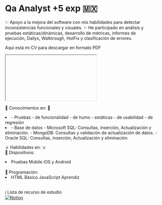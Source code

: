<html lang="es">
  <head>
    <meta charset="utf-8" />
    <meta http-equiv="x-ua-compatible" content="ie=edge" />
    <meta name="viewport" content="width=device-width, initial-scale=1" />
    <title>Espacio para documentar mis conocimientos y habilidades  </title>
  </head>
  <body>  
    <h1>Qa Analyst +5 exp 🇲🇽</h1>
    <p><label>
    ✨ Apoyo a la mejora del software con mis habilidades para detectar inconsistencias funcionales y visuales.
    ✨ He participado en análisis y pruebas estáticas/dinámicas, desarrollo de métricas, informes de ejecución, Dailys, Walktrough, HotFix y clasificación de errores. </label></p>
    <p><label>Aqui está mi CV para descargar en formato PDF</label></p>
    <iframe src="C:\Users\Lizz\Documents\GitHub\LizzVillasenorV.github.io\pdfjs-4.0.379-dist\web\viewer.html?file=C:\Users\Lizz\Documents\GitHub\LizzVillasenorV.github.io\resourcesQA MX - LIZBET VILLASEÑOR VINAGRE.pdf"></iframe>

<p><label>
🧠 Conocimientos en: 🧠
<br/>
<li>
- Pruebas
  - de funcionalidad  
  - de humo  
  - estáticas  
  - de usabilidad  
  - de regresión  
</li>

<li>
- Base de datos
  -   Microsoft SQL: Consultas, inserción, Actualización y eliminación.
  -   MongoDB: Consultas y validación de actualización de datos.
  -   Oracle SQL: Consultas, inserción, Actualización y eliminación.
</li>
</label></p>

<p><label>
    ⚔️ Habilidades en: ⚔️ 
<br/>
📱 Dispositivos: 
<li>
Pruebas Mobile iOS y Android
</li><br/>
💁 Programación:
<li>
HTML Básico
JavaScript Aprendiz
</li>
<br/>

ℹ️ Lista de recurso de estudio <br/>
[![Notion](https://img.shields.io/badge/Notion-000000?style=for-the-badge&logo=notion&logoColor=white)](https://lizzvillasenorv.notion.site/de80c2eeaa4c4ad981f8d6eac6f034b5?v=6942a493cb9448a0a19868086108e914&pvs=4)   
</label></p>

  </body>
</html>